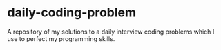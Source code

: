 # daily-coding-problem
A repository of my solutions to a daily interview coding problems which I use to perfect my programming skills.
